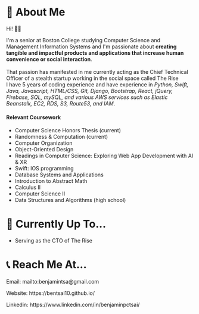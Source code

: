 <h1>🤗 About Me</h1>
<p>Hi! 👋🏻

I'm a senior at Boston College studying Computer Science and Management Information Systems and I'm passionate about <strong>creating tangible and impactful products and applications that increase human convenience or social interaction</strong>. <br><br>
That passion has manifested in me currently acting as the Chief Technical Officer of a stealth startup working in the social space called The Rise <br>
I have 5 years of coding experience and have experience in <em> Python, Swift, Java, Javascript, HTML/CSS, Git, Django, Bootstrap, React, jQuery, Firebase, SQL, mySQL, and various AWS services such as Elastic Beanstalk, EC2, RDS, S3, Route53, and IAM</em>.</p> 
<h4>Relevant Coursework</h4>
<ul>
  <li>Computer Science Honors Thesis (current)</li>
  <li>Randomness & Computation (current)</li>
  <li>Computer Organization</li>
  <li>Object-Oriented Design</li>
  <li>Readings in Computer Science: Exploring Web App Development with AI & XR</li>
  <li>Swift: IOS programming</li>
  <li>Database Systems and Applications</li>
  <li>Introduction to Abstract Math</li>
  <li>Calculus II</li>
  <li>Computer Science II</li>
  <li>Data Structures and Algorithms (high school)</li>
</ul>
<h1>🤔 Currently Up To...</h1>
<ul>
  <li>Serving as the CTO of The Rise</li>
</ul>

<h1>📞 Reach Me At...</h1>
<p>Email: mailto:benjamintsa@gmail.com</p>
<p>Website: https://bentsai10.github.io/</p>
<p>Linkedin: https://www.linkedin.com/in/benjaminpctsai/</p>
